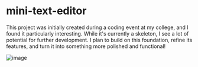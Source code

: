 # mini-text-editor


 
This project was initially created during a coding event at my college, and I found it particularly interesting. While it's currently a skeleton, I see a lot of potential for further development. I plan to build on this foundation, refine its features, and turn it into something more polished and functional!

![image](https://github.com/user-attachments/assets/76fcf35f-5cbd-437e-8b0f-b0b286728bda)
